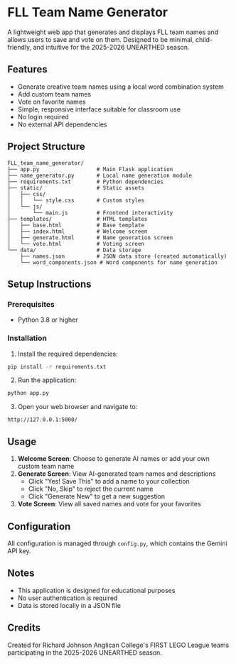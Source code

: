 # FLL Team Name Generator

A lightweight web app that generates and displays FLL team names and allows users to save and vote on them. Designed to be minimal, child-friendly, and intuitive for the 2025-2026 UNEARTHED season.

## Features

- Generate creative team names using a local word combination system
- Add custom team names
- Vote on favorite names
- Simple, responsive interface suitable for classroom use
- No login required
- No external API dependencies

## Project Structure

```
FLL_team_name_generator/
├── app.py                  # Main Flask application
├── name_generator.py       # Local name generation module
├── requirements.txt        # Python dependencies
├── static/                 # Static assets
│   ├── css/
│   │   └── style.css       # Custom styles
│   └── js/
│       └── main.js         # Frontend interactivity
├── templates/              # HTML templates
│   ├── base.html           # Base template
│   ├── index.html          # Welcome screen
│   ├── generate.html       # Name generation screen
│   └── vote.html           # Voting screen
└── data/                   # Data storage
    ├── names.json          # JSON data store (created automatically)
    └── word_components.json # Word components for name generation
```

## Setup Instructions

### Prerequisites

- Python 3.8 or higher

### Installation

1. Install the required dependencies:

```bash
pip install -r requirements.txt
```

2. Run the application:

```bash
python app.py
```

3. Open your web browser and navigate to:

```
http://127.0.0.1:5000/
```

## Usage

1. **Welcome Screen**: Choose to generate AI names or add your own custom team name
2. **Generate Screen**: View AI-generated team names and descriptions
   - Click "Yes! Save This" to add a name to your collection
   - Click "No, Skip" to reject the current name
   - Click "Generate New" to get a new suggestion
3. **Vote Screen**: View all saved names and vote for your favorites

## Configuration

All configuration is managed through `config.py`, which contains the Gemini API key.

## Notes

- This application is designed for educational purposes
- No user authentication is required
- Data is stored locally in a JSON file

## Credits

Created for Richard Johnson Anglican College's FIRST LEGO League teams participating in the 2025-2026 UNEARTHED season.
